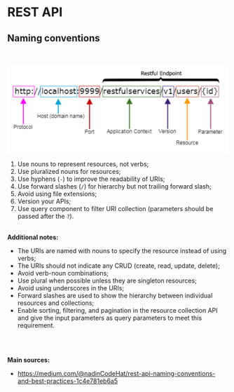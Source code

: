 # REST API

## Naming conventions

<br>

![Restful Endpoint](images/restful_endpoint.png "a title")


1. Use nouns to represent resources, not verbs;
2. Use pluralized nouns for resources;
3. Use hyphens (`-`) to improve the readability of URIs;
4. Use forward slashes (`/`) for hierarchy but not trailing forward slash;
5. Avoid using file extensions;
6. Version your APIs;
7. Use query component to filter URI collection (parameters should be passed after the `?`).

<br><b>Additional notes:</b>

- The URIs are named with nouns to specify the resource instead of using verbs;
- The URIs should not indicate any CRUD (create, read, update, delete);
- Avoid verb-noun combinations;
- Use plural when possible unless they are singleton resources;
- Avoid using underscores in the URIs;
- Forward slashes are used to show the hierarchy between individual resources and collections;
- Enable sorting, filtering, and pagination in the resource collection API and give the input parameters as query parameters to meet this requirement.
  
<br>

<br>

**Main sources:**

- https://medium.com/@nadinCodeHat/rest-api-naming-conventions-and-best-practices-1c4e781eb6a5
